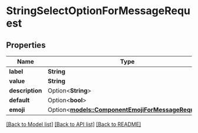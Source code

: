 # StringSelectOptionForMessageRequest

## Properties

Name | Type | Description | Notes
------------ | ------------- | ------------- | -------------
**label** | **String** |  | 
**value** | **String** |  | 
**description** | Option<**String**> |  | [optional]
**default** | Option<**bool**> |  | [optional]
**emoji** | Option<[**models::ComponentEmojiForMessageRequest**](ComponentEmojiForMessageRequest.md)> |  | [optional]

[[Back to Model list]](../README.md#documentation-for-models) [[Back to API list]](../README.md#documentation-for-api-endpoints) [[Back to README]](../README.md)


